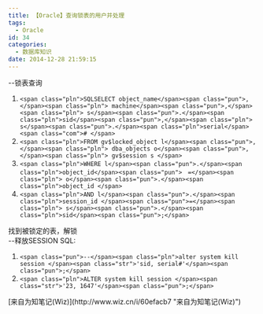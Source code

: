```yaml
---
title: 【Oracle】查询锁表的用户并处理
tags:
  - Oracle
id: 34
categories:
  - 数据库知识
date: 2014-12-28 21:59:15
---
```


<div>--锁表查询</div>
<div>
<div>

1.  `<span class="pln">SQLSELECT object_name</span><span class="pun">,</span><span class="pln"> machine</span><span class="pun">,</span><span class="pln"> s</span><span class="pun">.</span><span class="pln">sid</span><span class="pun">,</span><span class="pln"> s</span><span class="pun">.</span><span class="pln">serial</span><span class="com"># </span>`
2.  `<span class="pln">FROM gv$locked_object l</span><span class="pun">,</span><span class="pln"> dba_objects o</span><span class="pun">,</span><span class="pln"> gv$session s </span>`
3.  `<span class="pln">WHERE l</span><span class="pun">.</span><span class="pln">object_id</span><span class="pun">　=</span><span class="pln"> o</span><span class="pun">.</span><span class="pln">object_id </span>`
4.  `<span class="pln">AND l</span><span class="pun">.</span><span class="pln">session_id </span><span class="pun">=</span><span class="pln"> s</span><span class="pun">.</span><span class="pln">sid</span><span class="pun">;</span>`
</div>
</div>
<!--more-->
<div></div>
<div>找到被锁定的表，解锁</div>
<div></div>
<div>--释放SESSION SQL:</div>
<div>
<div>

1.  `<span class="pun">--</span><span class="pln">alter system kill session </span><span class="str">'sid, serial#'</span><span class="pun">;</span>`
2.  `<span class="pln">ALTER system kill session </span><span class="str">'23, 1647'</span><span class="pun">;</span>`
</div>
<div></div>
</div>
<div>[来自为知笔记(Wiz)](http://www.wiz.cn/i/60efacb7 "来自为知笔记(Wiz)")</div>